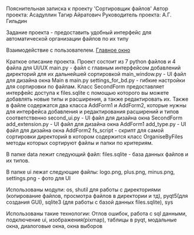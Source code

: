 Пояснительная записка к проекту 'Сортировщик файлов'
Автор проекта: Асадуллин Тагир Айратович
Руководитель проекта: А.Г. Гильдин

Задание проекта - предоставить удобный интерфейс для автоматической организации файлов по их типу

Взаимодействие с пользователем.
[Главное окно](c.radikal.ru/c34/2011/c2/61feb7b503bf.png)

Краткое описание проекта.
Проект состоит из 7 python файлов и 4 файла для UI/UX
main.py - файл с главным интерфейсом добавлений директорий для их дальнейшей сортировкой
main_window.py - UI файл для дизайна окна Main в main.py
settings_for_bd.py - гибкие настройки для сортировки по файлам. Класс SecondForm предоставляет интерфейс доступа к files.sqlite с помощью которого вы можете добавлять новые типы и расширения, а также редактировать их.
Также в файле содержатся два класса AddForm1 и AddForm2, которые нужны для интерфейса добавления и редактирования расширений и типов соответственно
second_ui.py - UI файл для дизайна окна SecondForm 
add_extension.py - UI файл для дизайна окна AddForm1
add_type.py - UI файл для дизайна окна AddForm2
fs_script - скрипт для самой сортировки директорий в котором содержится класс OrganiseByFiles методы которых сортируют файлы и папки по критериям.

В папке data лежит следующий файл:
files.sqlite - база данных файлов и их типов.

В папке ui лежат следующие файлы:
logo.png, plus.png, minus.png, settings.png - фото для UI

Использованы модули: os, shutil для работы с директориями (копирование файлов, просмотра файлов в директории и тд), pyqt5(для создания GUI), sqlite3 (для работы с базой данных files.sqlite), sys

Использованы такие технологии: 
Отлов ошибок, работа c sql данными, подключение ui, изображения(pixmap), таблицы в pyqt, модальные окна, диалоговые окна, окна выборов
